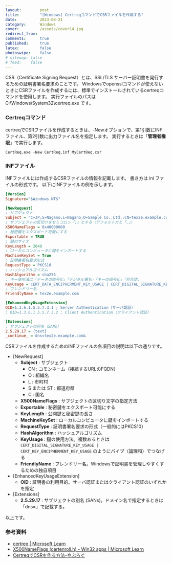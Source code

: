```yaml
---
layout:        post
title:         "[Windows] CertreqコマンドでCSRファイルを作成する"
date:          2023-08-21
category:      Windows
cover:         /assets/cover14.jpg
redirect_from:
comments:      true
published:     true
latex:         false
photoswipe:    false
# sitemap: false
# feed:    false
---
```


CSR（Certificate Signing Request）とは、SSL/TLS サーバー証明書を発行するための証明書署名要求のことです。
Windowsでopensslコマンドが使えないときにCSRファイルを作成するには、標準でインストールされているcertreqコマンドを使用します。
実行ファイルのパスは C:\Windows\System32\certreq.exe です。

### Certreqコマンド

certreqでCSRファイルを作成するときは、-Newオプションで、第1引数にINFファイル、第2引数に出力ファイル名を指定します。
実行するときは「**管理者権限**」で実行します。

```
CertReq.exe -New CertReq.inf MyCertReq.csr
```

### INFファイル

INFファイルには作成するCSRファイルの情報を記載します。
書き方は ini ファイルの形式です。
以下にINFファイルの例を示します。

```ini
[Version]
Signature="$Windows NT$"

[NewRequest]
; サブジェクト
Subject = "C=JP;S=Nagano;L=Nagano;O=Sample Co.,Ltd.;CN=tex2e.example.com"
; サブジェクトの区切りをセミコロン「;」とする（デフォルトだと「,」）
X500NameFlags = 0x40000000
; 秘密鍵をエクスポート可能にする
Exportable = TRUE
; 鍵のサイズ
KeyLength = 2048
; ローカルコンピュータに鍵をインポートする
MachineKeySet = True
; 証明書署名要求形式
RequestType = PKCS10
; ハッシュアルゴリズム
HashAlgorithm = sha256
; キー使用法は「データの暗号化」「デジタル署名」「キーの暗号化」「非否認」
KeyUsage = CERT_DATA_ENCIPHERMENT_KEY_USAGE | CERT_DIGITAL_SIGNATURE_KEY_USAGE | CERT_KEY_ENCIPHERMENT_KEY_USAGE | CERT_NON_REPUDIATION_KEY_USAGE
; フレンドリー名
FriendlyName = tex2e.example.com

[EnhancedKeyUsageExtension]
OID=1.3.6.1.5.5.7.3.1 ; Server Authentication（サーバ認証）
; OID=1.3.6.1.5.5.7.3.2 ; Client Authentication（クライアント認証）

[Extensions]
; サブジェクトの別名（SANs）
2.5.29.17 = {text}
_continue_ = dns=tex2e.example.com&
```

CSRファイルを作成するためのINFファイルの各項目の説明は以下の通りです。
- [NewRequest]
  - **Subject** : サブジェクト
    - CN : コモンネーム（接続するURLのFQDN）
    - O : 組織名
    - L : 市町村
    - S または ST : 都道府県
    - C : 国名
  - **X500NameFlags** : サブジェクトの区切り文字の指定方法
  - **Exportable** : 秘密鍵をエクスポート可能にする
  - **KeyLength** : 公開鍵と秘密鍵の長さ
  - **MachineKeySet** : ローカルコンピュータに鍵をインポートする
  - **RequestType** : 証明書署名要求の形式（一般的にはPKCS10）
  - **HashAlgorithm** : ハッシュアルゴリズム
  - **KeyUsage** : 鍵の使用方法。複数あるときは `CERT_DIGITAL_SIGNATURE_KEY_USAGE | CERT_KEY_ENCIPHERMENT_KEY_USAGE` のようにパイプ（論理和）でつなげる
  - **FriendlyName** : フレンドリー名。Windowsで証明書を管理しやすくするための独自項目
- [EnhancedKeyUsageExtension]
  - **OID** : 証明書の利用目的。サーバ認証またはクライアント認証のいずれかを指定
- [Extensions]
  - **2.5.29.17** : サブジェクトの別名 (SANs)。ドメイン名で指定するときは「dns=」で記載する。

以上です。


### 参考資料

- [certreq \| Microsoft Learn](https://learn.microsoft.com/en-us/windows-server/administration/windows-commands/certreq_1)
- [X500NameFlags (certenroll.h) - Win32 apps \| Microsoft Learn](https://learn.microsoft.com/ja-jp/windows/win32/api/certenroll/ne-certenroll-x500nameflags)
- [CertreqでCSRを作る方法-やぶろぐ](https://yabuisya.blogspot.com/2020/12/certreqcsr.html)


